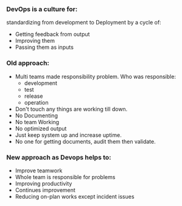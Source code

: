 ### DevOps is a culture for:
standardizing from development to Deployment by a cycle of:
* Getting feedback from output
* Improving them
* Passing them as inputs
### Old approach:
* Multi teams made responsibility problem. Who was responsible:
	* development
	* test
	* release
	* operation
* Don't touch any things are working till down.
* No Documenting
* No team Working
* No optimized output
* Just keep system up and increase uptime.
* No one for getting documents, audit them then validate.
### New approach as Devops helps to:
* Improve teamwork 
* Whole team is responsible for problems
* Improving productivity
* Continues improvement
* Reducing on-plan works except incident issues